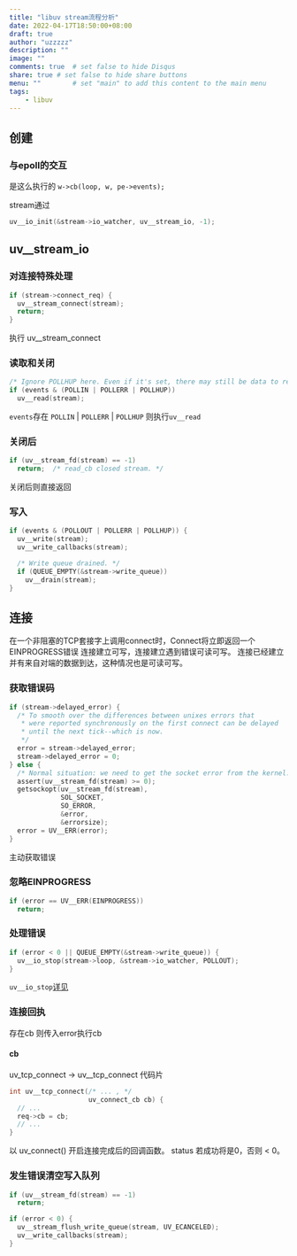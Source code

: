 ```yaml
---
title: "libuv stream流程分析"
date: 2022-04-17T18:50:00+08:00
draft: true
author: "uzzzzz"
description: ""
image: ""
comments: true	# set false to hide Disqus
share: true	# set false to hide share buttons
menu: ""		# set "main" to add this content to the main menu
tags:
    - libuv
---
```


## 创建

### 与epoll的交互
是这么执行的
`w->cb(loop, w, pe->events);`

stream通过
```c
uv__io_init(&stream->io_watcher, uv__stream_io, -1);
```

## uv__stream_io

### 对连接特殊处理

```c
if (stream->connect_req) {
  uv__stream_connect(stream);
  return;
}
```

执行 uv__stream_connect

### 读取和关闭

```c
/* Ignore POLLHUP here. Even if it's set, there may still be data to read. */
if (events & (POLLIN | POLLERR | POLLHUP))
  uv__read(stream);
```
`events`存在 `POLLIN` | `POLLERR` | `POLLHUP`
则执行`uv__read`

### 关闭后

```c
if (uv__stream_fd(stream) == -1)
  return;  /* read_cb closed stream. */
```

关闭后则直接返回

### 写入

```c
if (events & (POLLOUT | POLLERR | POLLHUP)) {
  uv__write(stream);
  uv__write_callbacks(stream);

  /* Write queue drained. */
  if (QUEUE_EMPTY(&stream->write_queue))
    uv__drain(stream);
}
```

## 连接

在一个非阻塞的TCP套接字上调用connect时，Connect将立即返回一个EINPROGRESS错误
连接建立可写，连接建立遇到错误可读可写。
连接已经建立并有来自对端的数据到达，这种情况也是可读可写。

### 获取错误码

```c
if (stream->delayed_error) {
  /* To smooth over the differences between unixes errors that
   * were reported synchronously on the first connect can be delayed
   * until the next tick--which is now.
   */
  error = stream->delayed_error;
  stream->delayed_error = 0;
} else {
  /* Normal situation: we need to get the socket error from the kernel. */
  assert(uv__stream_fd(stream) >= 0);
  getsockopt(uv__stream_fd(stream),
             SOL_SOCKET,
             SO_ERROR,
             &error,
             &errorsize);
  error = UV__ERR(error);
}
```

主动获取错误

### 忽略EINPROGRESS

```c
if (error == UV__ERR(EINPROGRESS))
  return;
```

### 处理错误

```c
if (error < 0 || QUEUE_EMPTY(&stream->write_queue)) {
  uv__io_stop(stream->loop, &stream->io_watcher, POLLOUT);
}
```

`uv__io_stop`[详见](../libuv_epoll/#watcherqueue)

### 连接回执

存在cb 则传入error执行cb

#### cb

uv_tcp_connect -> uv__tcp_connect
代码片

```c
int uv__tcp_connect(/* ... , */
                    uv_connect_cb cb) {
  // ...
  req->cb = cb;
  // ...
}
```

以 uv_connect() 开启连接完成后的回调函数。 status 若成功将是0，否则 < 0。

### 发生错误清空写入队列

```c
if (uv__stream_fd(stream) == -1)
  return;

if (error < 0) {
  uv__stream_flush_write_queue(stream, UV_ECANCELED);
  uv__write_callbacks(stream);
}
```

